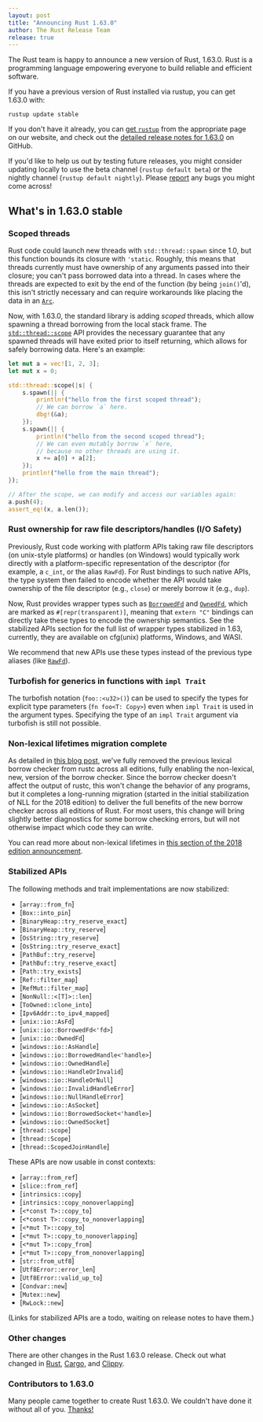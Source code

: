 ```yaml
---
layout: post
title: "Announcing Rust 1.63.0"
author: The Rust Release Team
release: true
---
```


The Rust team is happy to announce a new version of Rust, 1.63.0. Rust is a programming language
empowering everyone to build reliable and efficient software.

If you have a previous version of Rust installed via rustup, you can get 1.63.0 with:

```console
rustup update stable
```

If you don't have it already, you can [get `rustup`][install]
from the appropriate page on our website, and check out the
[detailed release notes for 1.63.0][notes] on GitHub.

If you'd like to help us out by testing future releases, you might consider updating locally to use
the beta channel (`rustup default beta`) or the nightly channel (`rustup default nightly`).
Please [report] any bugs you might come across!

[install]: https://www.rust-lang.org/install.html
[notes]: https://github.com/rust-lang/rust/blob/master/RELEASES.md#version-1620-2022-06-30
[report]: https://github.com/rust-lang/rust/issues/new/choose

## What's in 1.63.0 stable

### Scoped threads

Rust code could launch new threads with `std::thread::spawn` since 1.0, but this
function bounds its closure with `'static`. Roughly, this means that threads
currently must have ownership of any arguments passed into their closure; you
can't pass borrowed data into a thread. In cases where the threads are expected
to exit by the end of the function (by being `join()`'d), this isn't strictly
necessary and can require workarounds like placing the data in an [`Arc`].

Now, with 1.63.0, the standard library is adding *scoped* threads, which allow
spawning a thread borrowing from the local stack frame. The
[`std::thread::scope`] API provides the necessary guarantee that any spawned threads
will have exited prior to itself returning, which allows for safely borrowing
data. Here's an example:

```rust
let mut a = vec![1, 2, 3];
let mut x = 0;

std::thread::scope(|s| {
    s.spawn(|| {
        println!("hello from the first scoped thread");
        // We can borrow `a` here.
        dbg!(&a);
    });
    s.spawn(|| {
        println!("hello from the second scoped thread");
        // We can even mutably borrow `x` here,
        // because no other threads are using it.
        x += a[0] + a[2];
    });
    println!("hello from the main thread");
});

// After the scope, we can modify and access our variables again:
a.push(4);
assert_eq!(x, a.len());
```

[`std::thread::scope`]: https://doc.rust-lang.org/stable/std/thread/fn.scope.html
[`std::thread::spawn`]: https://doc.rust-lang.org/stable/std/thread/fn.spawn.html
[`Arc`]: https://doc.rust-lang.org/stable/std/sync/struct.Arc.html


### Rust ownership for raw file descriptors/handles (I/O Safety)

Previously, Rust code working with platform APIs taking raw file descriptors (on
unix-style platforms) or handles (on Windows) would typically work directly with
a platform-specific representation of the descriptor (for example, a `c_int`, or the alias `RawFd`).
For Rust bindings to such native APIs, the type system then failed to encode
whether the API would take ownership of the file descriptor (e.g., `close`) or
merely borrow it (e.g., `dup`).

Now, Rust provides wrapper types such as [`BorrowedFd`] and [`OwnedFd`], which are marked as
`#[repr(transparent)]`, meaning that `extern "C"` bindings can directly take
these types to encode the ownership semantics. See the stabilized APIs section
for the full list of wrapper types stabilized in 1.63, currently, they are
available on cfg(unix) platforms, Windows, and WASI.

We recommend that new APIs use these types instead of the previous type aliases
(like [`RawFd`]).

[`RawFd`]: https://doc.rust-lang.org/stable/std/os/unix/io/type.RawFd.html
[`BorrowedFd`]: https://doc.rust-lang.org/stable/std/os/unix/io/struct.BorrowedFd.html
[`OwnedFd`]: https://doc.rust-lang.org/stable/std/os/unix/io/struct.OwnedFd.html

### Turbofish for generics in functions with `impl Trait`

The turbofish notation (`foo::<u32>()`) can be used to specify the types for explicit type
parameters (`fn foo<T: Copy>`) even when `impl Trait` is used in the argument types.
Specifying the type of an `impl Trait` argument via turbofish is still not possible.

### Non-lexical lifetimes migration complete

As detailed in [this blog post], we've fully removed the previous lexical borrow checker
from rustc across all editions, fully enabling the non-lexical, new, version of the borrow
checker. Since the borrow checker doesn't affect the output of rustc, this won't change
the behavior of any programs, but it completes a long-running migration (started in the
initial stabilization of NLL for the 2018 edition) to deliver the full benefits of the new
borrow checker across all editions of Rust. For most users, this change will bring
slightly better diagnostics for some borrow checking errors, but will not otherwise impact
which code they can write.

You can read more about non-lexical lifetimes in [this section of the 2018 edition announcement][nll].

[this blog post]: https://blog.rust-lang.org/2022/08/05/nll-by-default.html
[nll]: https://blog.rust-lang.org/2018/12/06/Rust-1.31-and-rust-2018.html#non-lexical-lifetimes

### Stabilized APIs

The following methods and trait implementations are now stabilized:

- [`array::from_fn`]
- [`Box::into_pin`]
- [`BinaryHeap::try_reserve_exact`]
- [`BinaryHeap::try_reserve`]
- [`OsString::try_reserve`]
- [`OsString::try_reserve_exact`]
- [`PathBuf::try_reserve`]
- [`PathBuf::try_reserve_exact`]
- [`Path::try_exists`]
- [`Ref::filter_map`]
- [`RefMut::filter_map`]
- [`NonNull::<[T]>::len`]
- [`ToOwned::clone_into`]
- [`Ipv6Addr::to_ipv4_mapped`]
- [`unix::io::AsFd`]
- [`unix::io::BorrowedFd<'fd>`]
- [`unix::io::OwnedFd`]
- [`windows::io::AsHandle`]
- [`windows::io::BorrowedHandle<'handle>`]
- [`windows::io::OwnedHandle`]
- [`windows::io::HandleOrInvalid`]
- [`windows::io::HandleOrNull`]
- [`windows::io::InvalidHandleError`]
- [`windows::io::NullHandleError`]
- [`windows::io::AsSocket`]
- [`windows::io::BorrowedSocket<'handle>`]
- [`windows::io::OwnedSocket`]
- [`thread::scope`]
- [`thread::Scope`]
- [`thread::ScopedJoinHandle`]

These APIs are now usable in const contexts:

- [`array::from_ref`]
- [`slice::from_ref`]
- [`intrinsics::copy`]
- [`intrinsics::copy_nonoverlapping`]
- [`<*const T>::copy_to`]
- [`<*const T>::copy_to_nonoverlapping`]
- [`<*mut T>::copy_to`]
- [`<*mut T>::copy_to_nonoverlapping`]
- [`<*mut T>::copy_from`]
- [`<*mut T>::copy_from_nonoverlapping`]
- [`str::from_utf8`]
- [`Utf8Error::error_len`]
- [`Utf8Error::valid_up_to`]
- [`Condvar::new`]
- [`Mutex::new`]
- [`RwLock::new`]

(Links for stabilized APIs are a todo, waiting on release notes to have them.)

### Other changes

There are other changes in the Rust 1.63.0 release. Check out what changed in
[Rust](https://github.com/rust-lang/rust/blob/stable/RELEASES.md#version-1630-2022-08-11),
[Cargo](https://github.com/rust-lang/cargo/blob/master/CHANGELOG.md#cargo-163-2022-08-11),
and [Clippy](https://github.com/rust-lang/rust-clippy/blob/master/CHANGELOG.md#rust-163).

### Contributors to 1.63.0

Many people came together to create Rust 1.63.0.
We couldn't have done it without all of you.
[Thanks!](https://thanks.rust-lang.org/rust/1.63.0/)

